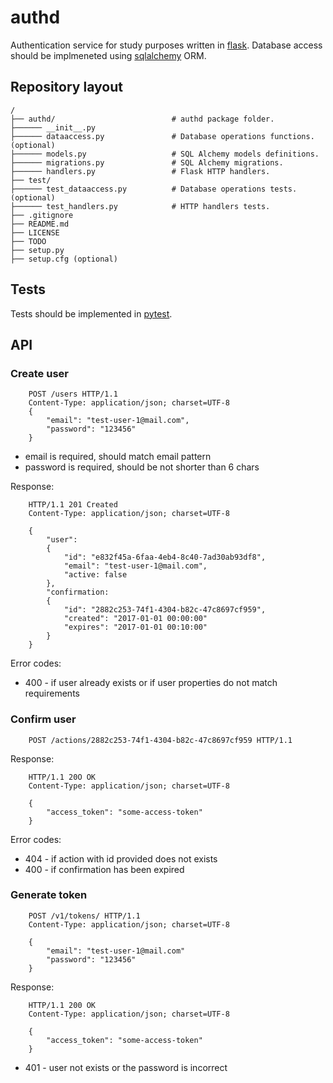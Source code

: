 # authd

Authentication service for study purposes written in [flask](http://flask.pocoo.org).
Database access should be implmeneted using [sqlalchemy](https://www.sqlalchemy.org) ORM.

## Repository layout

```
/
├── authd/                          # authd package folder.
├────── __init__.py
├────── dataaccess.py               # Database operations functions. (optional)
├────── models.py                   # SQL Alchemy models definitions.
├────── migrations.py               # SQL Alchemy migrations.
├────── handlers.py                 # Flask HTTP handlers.
├── test/
├────── test_dataaccess.py          # Database operations tests. (optional)
├────── test_handlers.py            # HTTP handlers tests.
├── .gitignore
├── README.md
├── LICENSE
├── TODO
├── setup.py
├── setup.cfg (optional)
```

## Tests

Tests should be implemented in [pytest](https://docs.pytest.org/en/latest/).

## API

### Create user

```
    POST /users HTTP/1.1
    Content-Type: application/json; charset=UTF-8
    {
        "email": "test-user-1@mail.com",
        "password": "123456"
    }
```

* email is required, should match email pattern
* password is required, should be not shorter than 6 chars

Response:

```
    HTTP/1.1 201 Created
    Content-Type: application/json; charset=UTF-8

    {
        "user":
        {
            "id": "e832f45a-6faa-4eb4-8c40-7ad30ab93df8",
            "email": "test-user-1@mail.com",
            "active: false
        },
        "confirmation:
        {
            "id": "2882c253-74f1-4304-b82c-47c8697cf959",
            "created": "2017-01-01 00:00:00"
            "expires": "2017-01-01 00:10:00"
        }
    }
```

Error codes:

* 400 - if user already exists or if user properties do not match requirements

### Confirm user

```
    POST /actions/2882c253-74f1-4304-b82c-47c8697cf959 HTTP/1.1
```

Response:

```
    HTTP/1.1 20O OK
    Content-Type: application/json; charset=UTF-8

    {
        "access_token": "some-access-token"
    }
```

Error codes:

* 404 - if action with id provided does not exists
* 400 - if confirmation has been expired

### Generate token

```
    POST /v1/tokens/ HTTP/1.1
    Content-Type: application/json; charset=UTF-8

    {
        "email": "test-user-1@mail.com"
        "password": "123456"
    }
```

Response:

```
    HTTP/1.1 200 OK
    Content-Type: application/json; charset=UTF-8

    {
        "access_token": "some-access-token"
    }
```

* 401 - user not exists or the password is incorrect